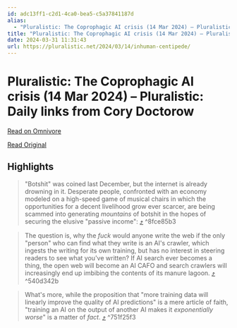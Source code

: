 ```yaml
---
id: adc13ff1-c2d1-4ca0-bea5-c5a37841187d
alias:
  - "Pluralistic: The Coprophagic AI crisis (14 Mar 2024) – Pluralistic: Daily links from Cory Doctorow"
title: "Pluralistic: The Coprophagic AI crisis (14 Mar 2024) – Pluralistic: Daily links from Cory Doctorow"
date: 2024-03-31 11:31:43
url: https://pluralistic.net/2024/03/14/inhuman-centipede/
---
```


# Pluralistic: The Coprophagic AI crisis (14 Mar 2024) – Pluralistic: Daily links from Cory Doctorow

[Read on Omnivore](https://omnivore.app/me/https-pluralistic-net-2024-03-14-inhuman-centipede-18e3f95b9df)

[Read Original](https://pluralistic.net/2024/03/14/inhuman-centipede/)

## Highlights

> "Botshit" was coined last December, but the internet is already drowning in it. Desperate people, confronted with an economy modeled on a high-speed game of musical chairs in which the opportunities for a decent livelihood grow ever scarcer, are being scammed into generating _mountains_ of botshit in the hopes of securing the elusive "passive income": [⤴️](https://omnivore.app/me/https-pluralistic-net-2024-03-14-inhuman-centipede-18e3f95b9df#8fce85b3-5c1e-4e42-bdc4-dc3bcee6e809)  ^8fce85b3

> The question is, why the _fuck_ would anyone write the web if the only "person" who can find what they write is an AI's crawler, which ingests the writing for its own training, but has no interest in steering readers to see what you've written? If AI search ever becomes a thing, the open web will become an AI CAFO and search crawlers will increasingly end up imbibing the contents of its manure lagoon. [⤴️](https://omnivore.app/me/https-pluralistic-net-2024-03-14-inhuman-centipede-18e3f95b9df#540d342b-c680-41f3-bb5a-9c6e8e9c4fbe)  ^540d342b

> What's more, while the proposition that "more training data will linearly improve the quality of AI predictions" is a mere article of faith, "training an AI on the output of another AI makes it _exponentially worse_" is a matter of _fact_. [⤴️](https://omnivore.app/me/https-pluralistic-net-2024-03-14-inhuman-centipede-18e3f95b9df#751f25f3-a3c4-475c-a300-11148f3e7887)  ^751f25f3

